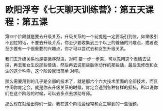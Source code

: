 # 欧阳浮夸《七天聊天训练营》：第五天课程：第五课

第四个阶段就是要去升级关系，升级关系的一个前提是一定要吸引到位，如果吸引不到位的话，不要去升级关系，你至少要收集到三个以上的普通的兴趣点，或者说至少要有一个很重要的兴趣点，你才可以尝试去和女生升级关系。

我们去升级关系也是要循序渐进，对吧 要一步一步来，可以先用这个表情去试探，再去和女生说那些情话，然后再去说那些肢体动作的那些话，最后去修改和女生的这个称呼，这个阶段就很简单 对吧。

那么需要用到的几乎是全部的技术了，就是那六个六大技术里面的全部技术，而且中间你肯定会，就是你去升级关系的时候，肯定会遇到各种各样的抵抗，所以说你们在这个阶段的时候，可以去多点去求助导师。

那么现在就给出你们一些，我在这个阶段会经常和女生聊到的一些话题。